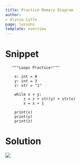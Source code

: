 ```yaml
---
title: Practice Memory Diagram
author:
- Alyssa Lytle
page: lessons
template: overview
---
```


# Snippet
<pre>
<code class="python">   """Loops Practice!"""

    x: int = 0
    y: int = 3
    z: str = "1"

    while x < y:
        z = z + str(y) + str(x)
        x = x + 1

    print(x)
    print(y)
    print(z)
</code></pre>

# Solution

<img class="img-fluid" src="/static/mem-diags/while-01.jpg" alt=" " />